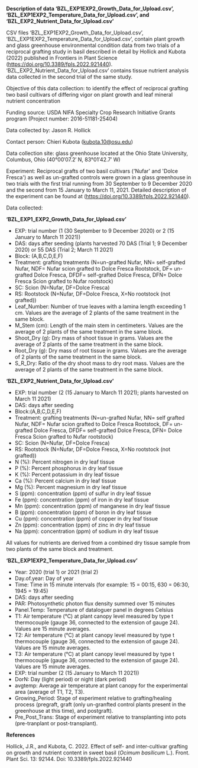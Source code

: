 ﻿**Description of data ‘BZL\_EXP1EXP2\_Growth\_Data\_for\_Upload.csv’, ‘BZL\_EXP1EXP2\_Temperature\_Data\_for\_Upload.csv’, and ‘BZL\_EXP2\_Nutrient\_Data\_for\_Upload.csv’**

CSV files ‘BZL\_EXP1EXP2\_Growth\_Data\_for\_Upload.csv’, ‘BZL\_EXP1EXP2\_Temperature\_Data\_for\_Upload.csv’, contain plant growth and glass greenhouse environmental condition data from two trials of a reciprocal grafting study in basil described in detail by Hollick and Kubota (2022) published in Frontiers in Plant Science (<https://doi.org/10.3389/fpls.2022.921440>). ‘BZL\_EXP2\_Nutrient\_Data\_for\_Upload.csv’ contains tissue nutrient analysis data collected in the second trial of the same study.

Objective of this data collection: to identify the effect of reciprocal grafting two basil cultivars of differing vigor on plant growth and leaf mineral nutrient concentration  

Funding source: USDA NIFA Specialty Crop Research Initiative Grants program (Project number: 2016-51181-25404) 

Data collected by: Jason R. Hollick

Contact person: Chieri Kubota (kubota.10@osu.edu)

Data collection site: glass greenhouse located at the Ohio State University, Columbus, Ohio (40°00′07.2′ N, 83°01′42.7′ W)  

Experiment: Reciprocal grafts of two basil cultivars ('Nufar' and 'Dolce Fresca') as well as un-grafted controls were grown in a glass greenhouse in two trials with the first trial running from 30 September to 9 December 2020 and the second from 15 January to March 11, 2021. Detailed description of the experiment can be found at (<https://doi.org/10.3389/fpls.2022.921440>).

Data collected: 

**‘BZL\_EXP1\_EXP2\_Growth\_Data\_for\_Upload.csv’**  

- EXP: trial number (1 (30 September to 9 December 2020) or 2 (15 January to March 11 2021))
- DAS: days after seeding (plants harvested 70 DAS (Trial 1; 9 December 2020) or 55 DAS (Trial 2; March 11 2021)
- Block: (A,B,C,D,E,F)
- Treatment: grafting treatments (N=un-grafted Nufar, NN= self-grafted Nufar, NDF= Nufar scion grafted to Dolce Fresca Rootstock, DF= un-grafted Dolce Fresca, DFDF= self-grafted Dolce Fresca, DFN= Dolce Fresca Scion grafted to Nufar rootstock)  
- SC: Scion (N=Nufar, DF=Dolce Fresca)  
- RS: Rootstock (N=Nufar, DF=Dolce Fresca, X=No rootstock (not grafted))  
- Leaf\_Number: Number of true leaves with a lamina length exceeding 1 cm. Values are the average of 2 plants of the same treatment in the same block. 
- M\_Stem (cm): Length of the main stem in centimeters. Values are the average of 2 plants of the same treatment in the same block.
- Shoot\_Dry (g): Dry mass of shoot tissue in grams. Values are the average of 2 plants of the same treatment in the same block.
- Root\_Dry (g): Dry mass of root tissue in grams. Values are the average of 2 plants of the same treatment in the same block.
- S\_R\_Dry: Ratio of the dry shoot mass to dry root mass. Values are the average of 2 plants of the same treatment in the same block.

**‘BZL\_EXP2\_Nutrient\_Data\_for\_Upload.csv’** 

- EXP: trial number (2 (15 January to March 11 2021); plants harvested on March 11 2021)
- DAS: days after seeding
- Block:(A,B,C,D,E,F)
- Treatment: grafting treatments (N=un-grafted Nufar, NN= self grafted Nufar, NDF= Nufar scion grafted to Dolce Fresca Rootstock, DF= un-grafted Dolce Fresca, DFDF= self-grafted Dolce Fresca, DFN= Dolce Fresca Scion grafted to Nufar rootstock)  
- SC: Scion (N=Nufar, DF=Dolce Fresca)    
- RS: Rootstock (N=Nufar, DF=Dolce Fresca, X=No rootstock (not grafted))  
- N (%): Percent nitrogen in dry leaf tissue  
- P (%): Percent phosphorus in dry leaf tissue  
- K (%): Percent potassium in dry leaf tissue  
- Ca (%): Percent calcium in dry leaf tissue  
- Mg (%): Percent magnesium in dry leaf tissue  
- S (ppm): concentration (ppm) of sulfur in dry leaf tissue  
- Fe (ppm): concentration (ppm) of iron in dry leaf tissue  
- Mn (ppm): concentration (ppm) of manganese in dry leaf tissue 
- B (ppm): concentration (ppm) of boron in dry leaf tissue  
- Cu (ppm): concentration (ppm) of copper in dry leaf tissue  
- Zn (ppm): concentration (ppm) of zinc in dry leaf tissue  
- Na (ppm): concentration (ppm) of sodium in dry leaf tissue

All values for nutrients are derived from a combined dry tissue sample from two plants of the same block and treatment.

**‘BZL\_EXP1EXP2\_Temperature\_Data\_for\_Upload.csv’**

- Year: 2020 (trial 1) or 2021 (trial 2)
- Day.of.year: Day of year
- Time: Time in 15 minute intervals (for example: 15 = 00:15, 630 = 06:30, 1945 = 19:45)
- DAS: days after seeding
- PAR: Photosynthetic photon flux density summed over 15 minutes  
- Panel.Temp: Temperature of dataloguer panel in degrees Celsius
- T1: Air temperature (°C) at plant canopy level measured by type t thermocouple (gauge 36, connected to the extension of gauge 24). Values are 15 minute averages. 
- T2: Air temperature (°C) at plant canopy level measured by type t thermocouple (gauge 36, connected to the extension of gauge 24). Values are 15 minute averages.   
- T3: Air temperature (°C) at plant canopy level measured by type t thermocouple (gauge 36, connected to the extension of gauge 24). Values are 15 minute averages.
- EXP: trial number (2 (15 January to March 11 2021))  
- DorN: Day (light period) or night (dark period)
- avgtemp: Average air temperature at plant canopy for the experimental area (average of T1, T2, T3).
- Growing\_Period: Stage of experiment relative to grafting/healing process (pregraft, graft (only un-granfted control plants present in the greenhouse at this time), and postgraft).  
- Pre\_Post\_Trans: Stage of experiment relative to transplanting into pots (pre-tranplant or post-transplant).

**References**

Hollick, J.R., and Kubota, C. 2022. Effect of self- and inter-cultivar grafting on growth and nutrient content in sweet basil (*Ocimum basilicum* L.). Front. Plant Sci. 13: 92144. Doi: 10.3389/fpls.2022.921440


